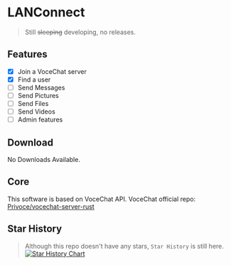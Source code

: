 # LANConnect
> Still ~~sleeping~~ developing, no releases.
## Features
- [X] Join a VoceChat server
- [X] Find a user
- [ ] Send Messages  
- [ ] Send Pictures  
- [ ] Send Files  
- [ ] Send Videos  
- [ ] Admin features
## Download
 No Downloads Available.
## Core
This software is based on VoceChat API.
VoceChat official repo:
[Privoce/vocechat-server-rust](https://github.com/Privoce/vocechat-server-rust)
## Star History
> Although this repo doesn't have any stars, `Star History` is still here.
[![Star History Chart](https://api.star-history.com/svg?repos=zsr-lukezhang/LANConnect&type=Date)](https://star-history.com/#zsr-lukezhang/LANConnect&Date)
